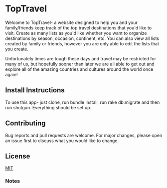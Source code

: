 # TopTravel

Welcome to TopTravel- a website designed to help you and your family/friends keep track of the top travel destinations that you'd like to visit.  Create as many lists as you'd like whether you want to organize destinations by season, occasion, continent, etc. You can also view all lists created by family or friends, however you are only able to edit the lists that you create. 

Unfortunately times are tough these days and travel may be restricted for many of us, but hopefully sooner than later we are all able to get out and explore all of the amazing countries and cultures around the world once again!


## Install Instructions

To use this app- just clone, run bundle install, run rake db:migrate and then run shotgun. Everything should be set up.


## Contributing

Bug reports and pull requests are welcome. For major changes, please open an issue first to discuss what you would like to change.


## License

[MIT](https://opensource.org/licenses/MIT)


### Notes

<!-- Index.erb, add Delete option next to Edit ?

<form action="/lists/<%= @list.id %>" method="post">
  <input type="hidden" name="_method" value="delete">
  <% if @list.user == current_user %> 
    <button type="submit">Delete List</button>
  <% end %>  
</form> -->

